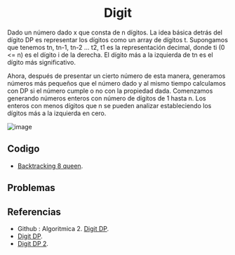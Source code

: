 <h1 align="center"> Digit </h1>

Dado un número dado x que consta de n dígitos. La idea básica detrás del dígito DP es representar los dígitos como un array de dígitos t. Supongamos que tenemos tn, tn-1, tn-2 ... t2, t1 es la representación decimal, donde ti (0 <= n) es el dígito i de la derecha. El dígito más a la izquierda de tn es el dígito más significativo.

Ahora, después de presentar un cierto número de esta manera, generamos números más pequeños que el número dado y al mismo tiempo calculamos con DP si el número cumple o no con la propiedad dada. Comenzamos generando números enteros con número de dígitos de 1 hasta n. Los enteros con menos dígitos que n se pueden analizar estableciendo los dígitos más a la izquierda en cero.

![image](https://user-images.githubusercontent.com/97768733/196455492-5d521a4c-643f-4eb8-abbe-ba256a1f7db9.png)

## Codigo

* [Backtracking 8 queen](https://github.com/HugoAlejandro2002/Algoritmos-y-Estructuras-de-Datos/blob/main/Algoritmos/BackTracking/8queenproblem.cpp).

## Problemas

## Referencias 

* Github : Algoritmica 2. [Digit DP](https://github.com/PaulLandaeta/algoritmica2/blob/master/contenido/Programacion%20Dinamica/Digit/digit_dp_mod_9.cpp).
* [Digit DP](https://docs.jjpeleato.com/algoritmia/backtracking).  
* [Digit DP 2](https://www.educative.io/answers/what-is-a-binary-indexed-tree).
